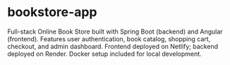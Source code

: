 # bookstore-app
Full-stack Online Book Store built with Spring Boot (backend) and Angular (frontend).  Features user authentication, book catalog, shopping cart, checkout, and admin dashboard.  Frontend deployed on Netlify; backend deployed on Render. Docker setup included for local development.
